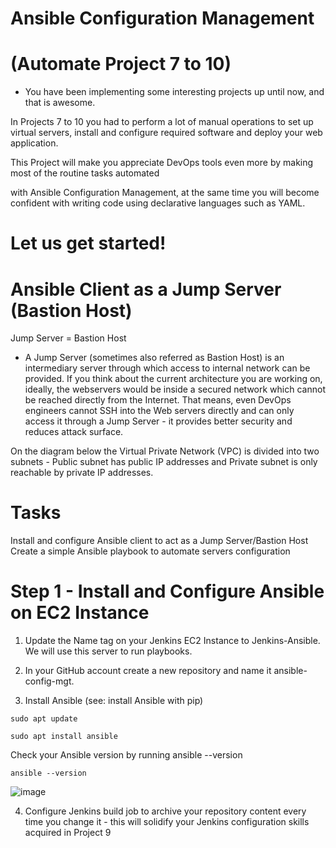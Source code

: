 # Ansible Configuration Management 
# (Automate Project 7 to 10)

* You have been implementing some interesting projects up until now, and that is awesome.


In Projects 7 to 10 you had to perform a lot of manual operations to set up virtual servers, install and configure required software and deploy your web application.


This Project will make you appreciate DevOps tools even more by making most of the routine tasks automated


with Ansible Configuration Management, at the same time you will become confident with writing code using declarative languages such as YAML.

# Let us get started!

# Ansible Client as a Jump Server (Bastion Host)
Jump Server = Bastion Host
* A Jump Server (sometimes also referred as Bastion Host) is an intermediary server through which access to internal network can be provided. If you think about the current architecture you are working on, ideally, the webservers would be inside a secured network which cannot be reached directly from the Internet. That means, even DevOps engineers cannot SSH into the Web servers directly and can only access it through a Jump Server - it provides better security and reduces attack surface.

On the diagram below the Virtual Private Network (VPC) is divided into two subnets - Public subnet has public IP addresses and Private subnet is only reachable by private IP addresses.

# Tasks
Install and configure Ansible client to act as a Jump Server/Bastion Host
Create a simple Ansible playbook to automate servers configuration

# Step 1 - Install and Configure Ansible on EC2 Instance

1. Update the Name tag on your Jenkins EC2 Instance to Jenkins-Ansible. We will use this server to run playbooks.


2. In your GitHub account create a new repository and name it ansible-config-mgt.
3. Install Ansible (see: install Ansible with pip)

```
sudo apt update
```
```
sudo apt install ansible
```
Check your Ansible version by running ansible --version
```
ansible --version
```

![image](https://github.com/user-attachments/assets/6eb5c216-8b1b-467c-880d-71ea0b574805)


4. Configure Jenkins build job to archive your repository content every time you change it - this will solidify your Jenkins configuration skills acquired in Project 9

























































































